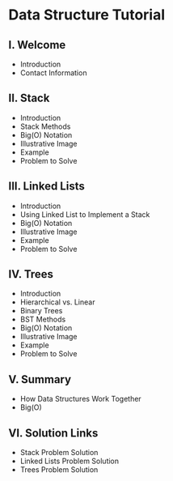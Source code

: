 # Data Structure Tutorial
## I. Welcome
* Introduction
* Contact Information
## II. Stack
* Introduction
* Stack Methods
* Big(O) Notation
* Illustrative Image
* Example
* Problem to Solve
## III. Linked Lists
* Introduction
* Using Linked List to Implement a Stack
* Big(O) Notation
* Illustrative Image
* Example
* Problem to Solve
## IV. Trees
* Introduction
* Hierarchical vs. Linear
* Binary Trees
* BST Methods
* Big(O) Notation
* Illustrative Image
* Example
* Problem to Solve
## V. Summary
* How Data Structures Work Together
* Big(O) 
## VI. Solution Links
* Stack Problem Solution
* Linked Lists Problem Solution
* Trees Problem Solution
